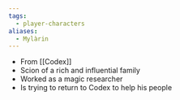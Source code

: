 ```yaml
---
tags:
  - player-characters
aliases:
  - Mylàrin
---
```

- From [[Codex]]
- Scion of a rich and influential family
- Worked as a magic researcher
- Is trying to return to Codex to help his people